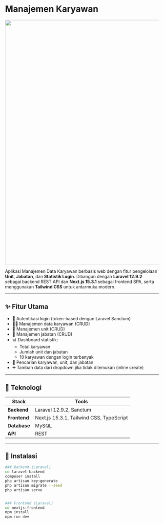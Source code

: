  # Manajemen Karyawan
  <img src="https://i.imgur.com/zK5EWcj.png" width="800"/>

Aplikasi Manajemen Data Karyawan berbasis web dengan fitur pengelolaan **Unit**, **Jabatan**, dan **Statistik Login**. Dibangun dengan **Laravel 12.9.2** sebagai backend REST API dan **Next.js 15.3.1** sebagai frontend SPA, serta menggunakan **Tailwind CSS** untuk antarmuka modern.

---

## ✨ Fitur Utama

- 🔐 Autentikasi login (token-based dengan Laravel Sanctum)
- 👨‍💼 Manajemen data karyawan (CRUD)
- 🏢 Manajemen unit (CRUD)
- 🧾 Manajemen jabatan (CRUD)
- 📊 Dashboard statistik:
  - Total karyawan
  - Jumlah unit dan jabatan
  - 10 karyawan dengan login terbanyak
- 🔎 Pencarian karyawan, unit, dan jabatan
- ➕ Tambah data dari dropdown jika tidak ditemukan (inline create)

---

## 🧱 Teknologi

| Stack       | Tools                         |
|-------------|-------------------------------|
| **Backend** | Laravel 12.9.2, Sanctum       |
| **Frontend**| Next.js 15.3.1, Tailwind CSS, TypeScript |
| **Database**| MySQL             |
| **API**     | REST                       |

---

## 🚀 Instalasi

```bash
### Backend (Laravel)
cd laravel-backend
composer install
php artisan key:generate
php artisan migrate --seed
php artisan serve


### Frontend (Laravel)
cd nextjs-frontend
npm install
npm run dev
